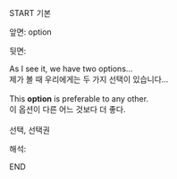 START
기본

앞면:
option


뒷면:
<div>As I see it, we have two options… </div><div>제가 볼 때 우리에게는 두 가지 선택이 있습니다…<br><br><div>This <strong>option</strong> is preferable to any other. </div><div>이 옵션이 다른 어느 것보다 더 좋다.<br><br>선택, 선택권</div></div>


해석:

END